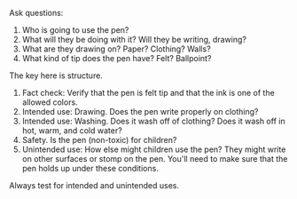 Ask questions:

1. Who is going to use the pen?
2. What will they be doing with it? Will they be writing, drawing?
3. What are they drawing on? Paper? Clothing? Walls?
4. What kind of tip does the pen have? Felt? Ballpoint?

The key here is structure.

1. Fact check: Verify that the pen is felt tip and that the ink is one of the
   allowed colors.
2. Intended use: Drawing. Does the pen write properly on clothing?
3. Intended use: Washing. Does it wash off of clothing? Does it wash off in
   hot, warm, and cold water?
4. Safety. Is the pen (non-toxic) for children?
5. Unintended use: How else might children use the pen? They might write on
   other surfaces or stomp on the pen. You'll need to make sure that the pen
   holds up under these conditions.

Always test for intended and unintended uses.
